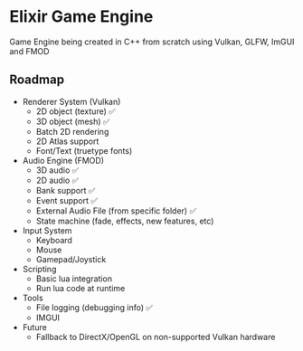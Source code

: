 # Elixir Game Engine

Game Engine being created in C++ from scratch using Vulkan, GLFW, ImGUI and FMOD

## Roadmap

- Renderer System (Vulkan)
  - 2D object (texture) ✅
  - 3D object (mesh) ✅
  - Batch 2D rendering
  - 2D Atlas support
  - Font/Text (truetype fonts)
- Audio Engine (FMOD)
  - 3D audio ✅
  - 2D audio ✅
  - Bank support ✅
  - Event support ✅
  - External Audio File (from specific folder) ✅
  - State machine (fade, effects, new features, etc)
- Input System
  - Keyboard
  - Mouse
  - Gamepad/Joystick
- Scripting
  - Basic lua integration
  - Run lua code at runtime
- Tools
  - File logging (debugging info) ✅
  - IMGUI
- Future
  - Fallback to DirectX/OpenGL on non-supported Vulkan hardware